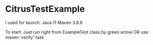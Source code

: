 # CitrusTestExample
I used for launch:
Java 11
Maven 3.8.6

To start:
Just run right from ExampleTest class by green arrow OR use maven 'verify' task
